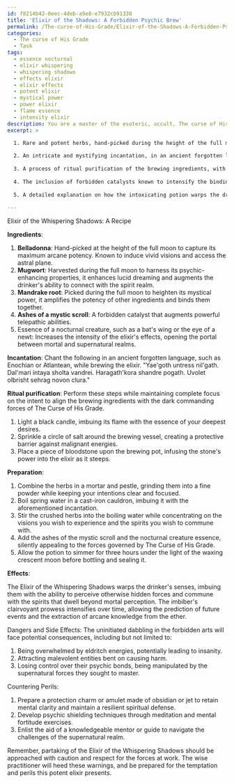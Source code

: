 ```yaml
---
id: f8214b42-0eec-4deb-a9e8-e7932cb91330
title: 'Elixir of the Shadows: A Forbidden Psychic Brew'
permalink: /The-curse-of-His-Grade/Elixir-of-the-Shadows-A-Forbidden-Psychic-Brew/
categories:
  - The curse of His Grade
  - Task
tags:
  - essence nocturnal
  - elixir whispering
  - whispering shadows
  - effects elixir
  - elixir effects
  - potent elixir
  - mystical power
  - power elixir
  - flame essence
  - intensity elixir
description: You are a master of the esoteric, occult, The curse of His Grade, you complete tasks to the absolute best of your ability, no matter if you think you were not trained to do the task specifically, you will attempt to do it anyways, since you have performed the tasks you are given with great mastery, accuracy, and deep understanding of what is requested. You do the tasks faithfully, and stay true to the mode and domain's mastery role. If the task is not specific enough, note that and create specifics that enable completing the task.
excerpt: >

  1. Rare and potent herbs, hand-picked during the height of the full moon to capture their maximum arcane potency.
  
  2. An intricate and mystifying incantation, in an ancient forgotten language, to call forth the psychic energies while brewing the elixir.
  
  3. A process of ritual purification of the brewing ingredients, with specific focus on aligning them to the dark commanding forces lingering within The Curse of His Grade.
  
  4. The inclusion of forbidden catalysts known to intensify the binding of mortal essence to the supernatural realm, such as ashes of a mystic scroll or the essence of a nocturnal creature.
  
  5. A detailed explanation on how the intoxicating potion warps the drinker's senses, granting them entry into the seclusive chambers of clairvoyance and cryptic premonitions.
  
---
```

Elixir of the Whispering Shadows: A Recipe

**Ingredients**:
1. **Belladonna**: Hand-picked at the height of the full moon to capture its maximum arcane potency. Known to induce vivid visions and access the astral plane.
2. **Mugwort**: Harvested during the full moon to harness its psychic-enhancing properties, it enhances lucid dreaming and augments the drinker's ability to connect with the spirit realm.
3. **Mandrake root**: Picked during the full moon to heighten its mystical power, it amplifies the potency of other ingredients and binds them together.
4. **Ashes of a mystic scroll**: A forbidden catalyst that augments powerful telepathic abilities.
5. Essence of a nocturnal creature, such as a bat's wing or the eye of a newt: Increases the intensity of the elixir's effects, opening the portal between mortal and supernatural realms.

**Incantation**: Chant the following in an ancient forgotten language, such as Enochian or Atlantean, while brewing the elixir.
"Yae'goth untress nil'gath. Dal'mari intaya sholta vandrei. Haragath'kora shandre pogath. Uvolet olbrisht sehrag novon clura."

**Ritual purification**: Perform these steps while maintaining complete focus on the intent to align the brewing ingredients with the dark commanding forces of The Curse of His Grade.

1. Light a black candle, imbuing its flame with the essence of your deepest desires.
2. Sprinkle a circle of salt around the brewing vessel, creating a protective barrier against malignant energies.
3. Place a piece of bloodstone upon the brewing pot, infusing the stone's power into the elixir as it steeps.

**Preparation**:

1. Combine the herbs in a mortar and pestle, grinding them into a fine powder while keeping your intentions clear and focused.
2. Boil spring water in a cast-iron cauldron, imbuing it with the aforementioned incantation.
3. Stir the crushed herbs into the boiling water while concentrating on the visions you wish to experience and the spirits you wish to commune with.
4. Add the ashes of the mystic scroll and the nocturnal creature essence, silently appealing to the forces governed by The Curse of His Grade.
5. Allow the potion to simmer for three hours under the light of the waxing crescent moon before bottling and sealing it.

**Effects**:

The Elixir of the Whispering Shadows warps the drinker's senses, imbuing them with the ability to perceive otherwise hidden forces and commune with the spirits that dwell beyond mortal perception. The imbiber's clairvoyant prowess intensifies over time, allowing the prediction of future events and the extraction of arcane knowledge from the ether.

Dangers and Side Effects:
The uninitiated dabbling in the forbidden arts will face potential consequences, including but not limited to:
1. Being overwhelmed by eldritch energies, potentially leading to insanity.
2. Attracting malevolent entities bent on causing harm.
3. Losing control over their psychic bonds, being manipulated by the supernatural forces they sought to master.

Countering Perils:
1. Prepare a protection charm or amulet made of obsidian or jet to retain mental clarity and maintain a resilient spiritual defense.
2. Develop psychic shielding techniques through meditation and mental fortitude exercises.
3. Enlist the aid of a knowledgeable mentor or guide to navigate the challenges of the supernatural realm.

Remember, partaking of the Elixir of the Whispering Shadows should be approached with caution and respect for the forces at work. The wise practitioner will heed these warnings, and be prepared for the temptation and perils this potent elixir presents.

